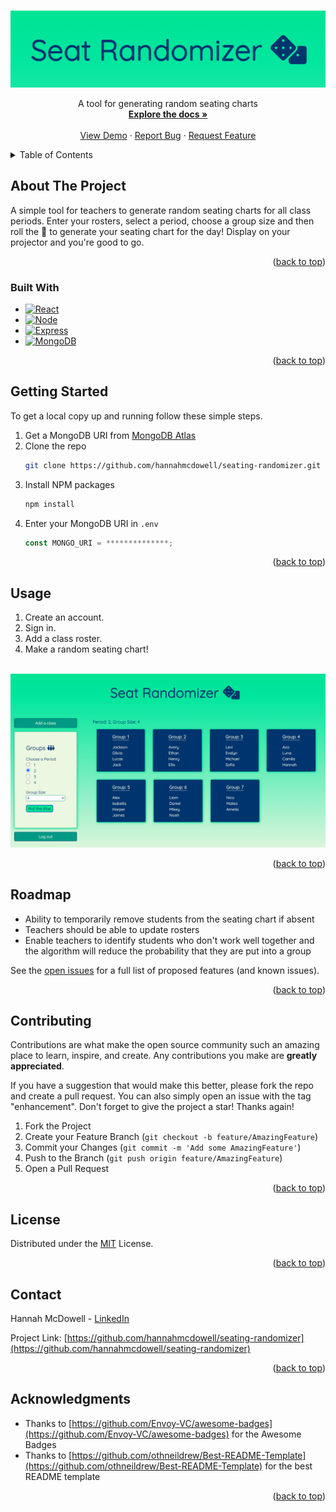 <!-- Improved compatibility of back to top link: See: https://github.com/othneildrew/Best-README-Template/pull/73 -->
<a name="readme-top"></a>
<!--
*** Thanks for checking out the Best-README-Template. If you have a suggestion
*** that would make this better, please fork the repo and create a pull request
*** or simply open an issue with the tag "enhancement".
*** Don't forget to give the project a star!
*** Thanks again! Now go create something AMAZING! :D
-->



<!-- PROJECT SHIELDS -->
<!--
*** I'm using markdown "reference style" links for readability.
*** Reference links are enclosed in brackets [ ] instead of parentheses ( ).
*** See the bottom of this document for the declaration of the reference variables
*** for contributors-url, forks-url, etc. This is an optional, concise syntax you may use.
*** https://www.markdownguide.org/basic-syntax/#reference-style-links
-->
<!-- [![Contributors][contributors-shield]][contributors-url]
[![Forks][forks-shield]][forks-url]
[![Stargazers][stars-shield]][stars-url]
[![Issues][issues-shield]][issues-url] -->
<!-- [![MIT License][license-shield]][license-url]
[![LinkedIn][linkedin-shield]][linkedin-url] -->



<!-- PROJECT LOGO -->
<br />
<div align="center">
  <a href="https://github.com/hannahmcdowell/seating-randomizer">
    <img src="assets/logo.png" alt="Logo">
  </a>

  <p align="center">
    A tool for generating random seating charts
    <br />
    <a href="https://github.com/hannahmcdowell/seating-randomizer"><strong>Explore the docs »</strong></a>
    <br />
    <br />
    <a href="https://github.com/hannahmcdowell/seating-randomizer/blob/main/assets/exampleScreen.png">View Demo</a>
    ·
    <a href="https://github.com/hannahmcdowell/seating-randomizer/issues">Report Bug</a>
    ·
    <a href="https://github.com/hannahmcdowell/seating-randomizer/issues">Request Feature</a>
  </p>
</div>



<!-- TABLE OF CONTENTS -->
<details>
  <summary>Table of Contents</summary>
  <ol>
    <li>
      <a href="#about-the-project">About The Project</a>
      <ul>
        <li><a href="#built-with">Built With</a></li>
      </ul>
    </li>
    <li><a href="#getting-started">Getting Started</a></li>
    <li><a href="#usage">Usage</a></li>
    <li><a href="#roadmap">Roadmap</a></li>
    <li><a href="#contributing">Contributing</a></li>
    <li><a href="#license">License</a></li>
    <li><a href="#contact">Contact</a></li>
    <li><a href="#acknowledgments">Acknowledgments</a></li>
  </ol>
</details>



<!-- ABOUT THE PROJECT -->
## About The Project

A simple tool for teachers to generate random seating charts for all class periods. Enter your rosters, select a period, choose a group size and then roll the 🎲 to generate your seating chart for the day! Display on your projector and you're good to go.

<p align="right">(<a href="#readme-top">back to top</a>)</p>



### Built With

* [![React][React.js]][React-url]
* [![Node][Node.js]][Node-url]
* [![Express][Express.js]][Express-url]
* [![MongoDB][MongoDB]][MongoDB-url]

<p align="right">(<a href="#readme-top">back to top</a>)</p>



<!-- GETTING STARTED -->
## Getting Started

To get a local copy up and running follow these simple steps.

1. Get a MongoDB URI from [MongoDB Atlas](https://www.mongodb.com/atlas/database?tck=docs_server)
2. Clone the repo
   ```sh
   git clone https://github.com/hannahmcdowell/seating-randomizer.git
   ```
3. Install NPM packages
   ```sh
   npm install
   ```
4. Enter your MongoDB URI in `.env` 
   ```js
   const MONGO_URI = **************;
   ```

<p align="right">(<a href="#readme-top">back to top</a>)</p>



<!-- USAGE EXAMPLES -->
## Usage

1. Create an account.
2. Sign in.
3. Add a class roster.
4. Make a random seating chart!

<br />
<div align="center">
  <a href="https://github.com/hannahmcdowell/seating-randomizer">
    <img src="assets/exampleScreen.png" alt="Logo">
  </a>
</div>


<p align="right">(<a href="#readme-top">back to top</a>)</p>



<!-- ROADMAP -->
## Roadmap

- Ability to temporarily remove students from the seating chart if absent
- Teachers should be able to update rosters
- Enable teachers to identify students who don't work well together and the algorithm will reduce the probability that they are put into a group

See the [open issues](https://github.com/hannahmcdowell/seating-randomizer/issues) for a full list of proposed features (and known issues).

<p align="right">(<a href="#readme-top">back to top</a>)</p>



<!-- CONTRIBUTING -->
## Contributing

Contributions are what make the open source community such an amazing place to learn, inspire, and create. Any contributions you make are **greatly appreciated**.

If you have a suggestion that would make this better, please fork the repo and create a pull request. You can also simply open an issue with the tag "enhancement".
Don't forget to give the project a star! Thanks again!

1. Fork the Project
2. Create your Feature Branch (`git checkout -b feature/AmazingFeature`)
3. Commit your Changes (`git commit -m 'Add some AmazingFeature'`)
4. Push to the Branch (`git push origin feature/AmazingFeature`)
5. Open a Pull Request

<p align="right">(<a href="#readme-top">back to top</a>)</p>



<!-- LICENSE -->
## License

Distributed under the [MIT](https://opensource.org/licenses/MIT) License. 

<p align="right">(<a href="#readme-top">back to top</a>)</p>



<!-- CONTACT -->
## Contact

Hannah McDowell - [LinkedIn](https://www.linkedin.com/in/hannah-lisbeth-mcdowell/)

Project Link: [https://github.com/hannahmcdowell/seating-randomizer](https://github.com/hannahmcdowell/seating-randomizer)

<p align="right">(<a href="#readme-top">back to top</a>)</p>



<!-- ACKNOWLEDGMENTS -->
## Acknowledgments

* Thanks to [https://github.com/Envoy-VC/awesome-badges](https://github.com/Envoy-VC/awesome-badges) for the Awesome Badges
* Thanks to [https://github.com/othneildrew/Best-README-Template](https://github.com/othneildrew/Best-README-Template) for the best README template


<p align="right">(<a href="#readme-top">back to top</a>)</p>



<!-- MARKDOWN LINKS & IMAGES -->
<!-- https://www.markdownguide.org/basic-syntax/#reference-style-links -->
[contributors-shield]: https://img.shields.io/github/contributors/hannahmcdowell/seating-randomizer.svg?style=for-the-badge
[contributors-url]: https://github.com/hannahmcdowell/seating-randomizer/graphs/contributors
[forks-shield]: https://img.shields.io/github/forks/github_username/repo_name.svg?style=for-the-badge
[forks-url]: https://github.com/github_username/repo_name/network/members
[stars-shield]: https://img.shields.io/github/stars/github_username/repo_name.svg?style=for-the-badge
[stars-url]: https://github.com/github_username/repo_name/stargazers
[issues-shield]: https://img.shields.io/github/issues/github_username/repo_name.svg?style=for-the-badge
[issues-url]: https://github.com/github_username/repo_name/issues
[license-shield]: https://img.shields.io/github/license/hannahmcdowell/seating-randomizer.svg?style=for-the-badge
[license-url]: https://opensource.org/licenses/MIT
[linkedin-shield]: https://img.shields.io/badge/-LinkedIn-black.svg?style=for-the-badge&logo=linkedin&colorB=555
[linkedin-url]: https://www.linkedin.com/in/hannah-lisbeth-mcdowell
[product-screenshot]: images/screenshot.png
[Next.js]: https://img.shields.io/badge/next.js-000000?style=for-the-badge&logo=nextdotjs&logoColor=white
[Next-url]: https://nextjs.org/
[React.js]: https://img.shields.io/badge/React-20232A?style=for-the-badge&logo=react&logoColor=61DAFB
[React-url]: https://reactjs.org/
[Vue.js]: https://img.shields.io/badge/Vue.js-35495E?style=for-the-badge&logo=vuedotjs&logoColor=4FC08D
[Vue-url]: https://vuejs.org/
[Angular.io]: https://img.shields.io/badge/Angular-DD0031?style=for-the-badge&logo=angular&logoColor=white
[Angular-url]: https://angular.io/
[Svelte.dev]: https://img.shields.io/badge/Svelte-4A4A55?style=for-the-badge&logo=svelte&logoColor=FF3E00
[Svelte-url]: https://svelte.dev/
[Laravel.com]: https://img.shields.io/badge/Laravel-FF2D20?style=for-the-badge&logo=laravel&logoColor=white
[Laravel-url]: https://laravel.com
[Bootstrap.com]: https://img.shields.io/badge/Bootstrap-563D7C?style=for-the-badge&logo=bootstrap&logoColor=white
[Bootstrap-url]: https://getbootstrap.com
[JQuery.com]: https://img.shields.io/badge/jQuery-0769AD?style=for-the-badge&logo=jquery&logoColor=white
[JQuery-url]: https://jquery.com 
[Node-url]: https://nodejs.org/en/
[Node.js]: https://img.shields.io/badge/Node.js-43853D?style=for-the-badge&logo=node.js&logoColor=white
[MongoDB-url]: https://www.mongodb.com/
[MongoDB]: https://img.shields.io/badge/MongoDB-4EA94B?style=for-the-badge&logo=mongodb&logoColor=white
[Express-url]: https://expressjs.com/
[Express.js]: https://img.shields.io/badge/Express.js-404D59?style=for-the-badge

